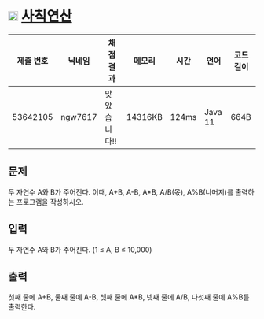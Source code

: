 # <img width="20px"  src="https://d2gd6pc034wcta.cloudfront.net/tier/1.svg" class="solvedac-tier"> [사칙연산](https://www.acmicpc.net/problem/10869) 

| 제출 번호 | 닉네임 | 채점 결과 | 메모리 | 시간 | 언어 | 코드 길이 |
|---|---|---|---|---|---|---|
|53642105|ngw7617|맞았습니다!! |14316KB|124ms|Java 11|664B|

## 문제
<p>두 자연수 A와 B가 주어진다. 이때, A+B, A-B, A*B, A/B(몫), A%B(나머지)를 출력하는 프로그램을 작성하시오. </p>

## 입력
<p>두 자연수 A와 B가 주어진다. (1 ≤ A, B ≤ 10,000)</p>

## 출력
<p>첫째 줄에 A+B, 둘째 줄에 A-B, 셋째 줄에 A*B, 넷째 줄에 A/B, 다섯째 줄에 A%B를 출력한다.</p>

